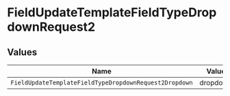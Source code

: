 # FieldUpdateTemplateFieldTypeDropdownRequest2


## Values

| Name                                                   | Value                                                  |
| ------------------------------------------------------ | ------------------------------------------------------ |
| `FieldUpdateTemplateFieldTypeDropdownRequest2Dropdown` | dropdown                                               |